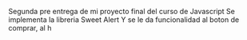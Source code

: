 Segunda pre entrega de mi proyecto final del curso de Javascript
Se implementa la libreria Sweet Alert
Y se le da funcionalidad al boton de comprar, al h
